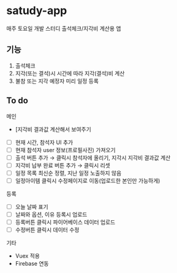 # satudy-app
매주 토요일 개발 스터디 출석체크/지각비 계산용 앱

## 기능
1. 출석체크
2. 지각(또는 결석)시 시간에 따라 지각(결석)비 계산
3. 불참 또는 지각 예정자 미리 일정 등록

## To do
메인
- [지각비 결과값 계산해서 보여주기
- [ ] 현재 시간, 참석자 UI 추가
- [ ] 현재 참석자 user 정보(프로필사진) 가져오기
- [ ] 출석 버튼 추가 → 클릭시 참석자에 올리기, 지각시 지각비 결과값 계산
- [ ] 지각비 납부 완료 버튼 추가 → 클릭시 리셋
- [ ] 일정 목록 최신순 정렬, 지난 일정 노출하지 않음
- [ ] 일정아이템 클릭시 수정페이지로 이동(업로드한 본인만 가능하게)

등록
- [ ] 오늘 날짜 표기
- [ ] 날짜와 옵션, 이유 등록시 업로드
- [ ] 등록버튼 클릭시 파이어베이스 데이터 업로드
- [ ] 수정버튼 클릭시 데이터 수정

기타
- Vuex 적용
- Firebase 연동

